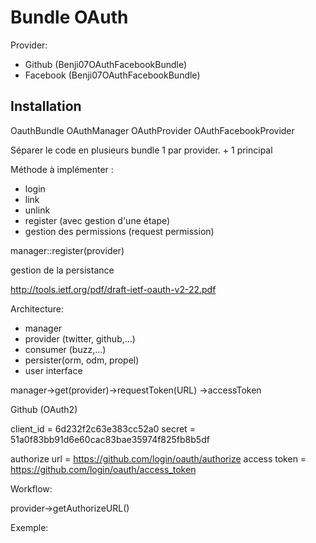 # Bundle OAuth

Provider:

- Github (Benji07OAuthFacebookBundle)
- Facebook (Benji07OAuthFacebookBundle)


## Installation

OauthBundle
OAuthManager
OAuthProvider
OAuthFacebookProvider

Séparer le code en plusieurs bundle
1 par provider. + 1 principal

Méthode à implémenter :
- login
- link
- unlink
- register (avec gestion d'une étape)
- gestion des permissions (request permission)


manager::register(provider)

gestion de la persistance

http://tools.ietf.org/pdf/draft-ietf-oauth-v2-22.pdf

Architecture:
- manager
- provider (twitter, github,...)
- consumer (buzz,...)
- persister(orm, odm, propel)
- user interface

manager->get(provider)->requestToken(URL)
->accessToken


Github (OAuth2)

client_id = 6d232f2c63e383cc52a0
secret = 51a0f83bb91d6e60cac83bae35974f825fb8b5df

authorize url = https://github.com/login/oauth/authorize
access token = https://github.com/login/oauth/access_token

Workflow:

provider->getAuthorizeURL()

Exemple:

<?php

namespace Benji07\Bundle\OAuthGithubBundle\Provider;

use Benji07\Bundle\OAuthBundle\Provider\OAuth2Provider

class GithubProvider extends OAuth2Provider
{
    protected $authorizeUri = 'https://github.com/login/oauth/authorize';

    protected $accessTokenUri = 'https://github.com/login/oauth/access_token';

    public function getName()
    {
        return 'github';
    }
}